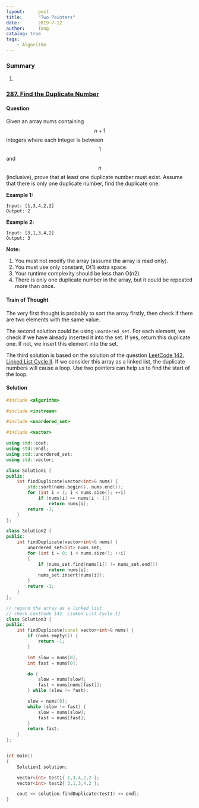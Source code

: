 ```yaml
---
layout:     post
title:      "Two Pointers"
date:       2019-7-12
author:     Tong
catalog: true
tags:
    - Algorithm
---
```


### Summary

1.


### [287. Find the Duplicate Number](https://leetcode.com/problems/find-the-duplicate-number/)

#### Question

Given an array nums containing $$n + 1$$ integers where each integer is between $$1$$ and $$n$$ (inclusive), prove that at least one duplicate number must exist. Assume that there is only one duplicate number, find the duplicate one.

__Example 1:__
```
Input: [1,3,4,2,2]
Output: 2
```

__Example 2:__
```
Input: [3,1,3,4,2]
Output: 3
```

__Note:__
1. You must not modify the array (assume the array is read only).
2. You must use only constant, O(1) extra space.
3. Your runtime complexity should be less than O(n2).
4. There is only one duplicate number in the array, but it could be repeated more than once.

#### Train of Thought

The very first thought is probably to sort the array firstly, then check if there are two elements with the same value.

The second solution could be using `unordered_set`. For each element, we check if we have already inserted it into the set. If yes, return this duplicate one. If not, we insert this element into the set.

The third solution is based on the solution of the question [LeetCode 142. Linked List Cycle II](https://leetcode.com/problems/linked-list-cycle-ii/). If we consider this array as a linked list, the duplicate numbers will cause a loop. Use two pointers can help us to find the start of the loop.

#### Solution
```cpp
#include <algorithm>

#include <iostream>

#include <unordered_set>

#include <vector>

using std::cout;
using std::endl;
using std::unordered_set;
using std::vector;

class Solution1 {
public:
	int findDuplicate(vector<int>& nums) {
		std::sort(nums.begin(), nums.end());
		for (int i = 1; i < nums.size(); ++i)
			if (nums[i] == nums[i - 1])
				return nums[i];
		return -1;
	}
};

class Solution2 {
public:
	int findDuplicate(vector<int>& nums) {
		unordered_set<int> nums_set;
		for (int i = 0; i < nums.size(); ++i)
		{
			if (nums_set.find(nums[i]) != nums_set.end())
				return nums[i];
			nums_set.insert(nums[i]);
		}
		return -1;
	}
};

// regard the array as a linked list
// check LeetCode 142. Linked List Cycle II
class Solution3 {
public:
	int findDuplicate(const vector<int>& nums) {
		if (nums.empty()) {
			return -1;
		}

		int slow = nums[0];
		int fast = nums[0];

		do {
			slow = nums[slow];
			fast = nums[nums[fast]];
		} while (slow != fast);

		slow = nums[0];
		while (slow != fast) {
			slow = nums[slow];
			fast = nums[fast];
		}
		return fast;
	}
};


int main()
{
	Solution1 solution;

	vector<int> test1{ 1,3,4,2,2 };
	vector<int> test2{ 3,1,3,4,2 };

	cout << solution.findDuplicate(test1) << endl;
}

```
